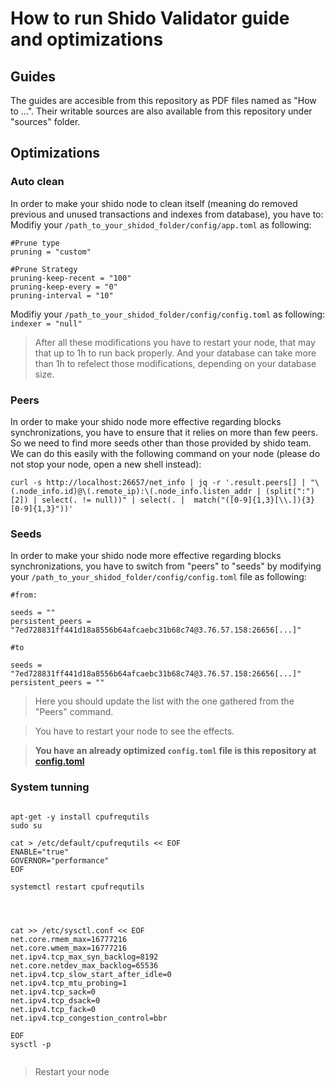# How to run Shido Validator guide and optimizations

## Guides

The guides are accesible from this repository as PDF files named as "How to ...".
Their writable sources are also available from this repository under "sources" folder.

## Optimizations

### Auto clean
In order to make your shido node to clean itself (meaning do removed previous and unused transactions and indexes from database), you have to:
Modifiy your `/path_to_your_shidod_folder/config/app.toml` as following:

```
#Prune type
pruning = "custom"

#Prune Strategy
pruning-keep-recent = "100"
pruning-keep-every = "0"
pruning-interval = "10"

```
Modifiy your `/path_to_your_shidod_folder/config/config.toml` as following:
``` indexer = "null" ```

> After all these modifications you have to restart your node, that may that up to 1h to run back properly.
> And your database can take more than 1h to refelect those modifications, depending on your database size.

### Peers

In order to make your shido node more effective regarding blocks synchronizations, you have to ensure that it relies on more than few peers.
So we need to find more seeds other than those provided by shido team.
We can do this easily with the following command on your node (please do not stop your node, open a new shell instead):

```
curl -s http://localhost:26657/net_info | jq -r '.result.peers[] | "\(.node_info.id)@\(.remote_ip):\(.node_info.listen_addr | (split(":")[2]) | select(. != null))" | select(. |  match("([0-9]{1,3}[\\.]){3}[0-9]{1,3}"))'

```

### Seeds

In order to make your shido node more effective regarding blocks synchronizations, you have to switch from "peers" to "seeds" by
modifying your `/path_to_your_shidod_folder/config/config.toml` file as following:

```
#from:

seeds = ""
persistent_peers = "7ed728831ff441d18a8556b64afcaebc31b68c74@3.76.57.158:26656[...]"

#to

seeds = "7ed728831ff441d18a8556b64afcaebc31b68c74@3.76.57.158:26656[...]"
persistent_peers = ""

```
> Here you should update the list with the one gathered from the "Peers" command.

> You have to restart your node to see the effects.

> **You have an already optimized ``config.toml`` file is this repository at [config.toml](https://github.com/dub1t0/shido-validator/blob/main/config.toml)**



### System tunning
```

apt-get -y install cpufrequtils
sudo su

cat > /etc/default/cpufrequtils << EOF
ENABLE="true"
GOVERNOR="performance"
EOF

systemctl restart cpufrequtils




cat >> /etc/sysctl.conf << EOF
net.core.rmem_max=16777216
net.core.wmem_max=16777216
net.ipv4.tcp_max_syn_backlog=8192
net.core.netdev_max_backlog=65536
net.ipv4.tcp_slow_start_after_idle=0
net.ipv4.tcp_mtu_probing=1
net.ipv4.tcp_sack=0
net.ipv4.tcp_dsack=0
net.ipv4.tcp_fack=0
net.ipv4.tcp_congestion_control=bbr

EOF
sysctl -p


```
> Restart your node






